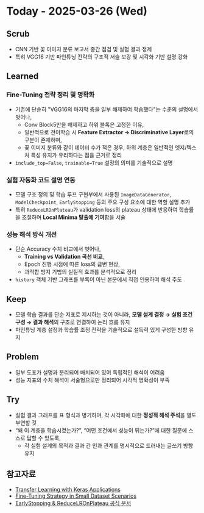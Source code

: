 # Today - 2025-03-26 (Wed)

## Scrub
- CNN 기반 꽃 이미지 분류 보고서 중간 점검 및 실험 결과 정제
- 특히 VGG16 기반 파인튜닝 전략의 구조적 서술 보강 및 시각화 기반 설명 강화

## Learned

###  Fine-Tuning 전략 정리 및 명확화
- 기존에 단순히 "VGG16의 마지막 층을 일부 해제하여 학습했다"는 수준의 설명에서 벗어나,
  - Conv Block5만을 해제하고 하위 블록은 고정한 이유,
  - 일반적으로 전이학습 시 **Feature Extractor → Discriminative Layer**로의 구분이 존재하며,
  - 꽃 이미지 분류와 같이 데이터 수가 적은 경우, 하위 계층은 일반적인 엣지/텍스처 특성 유지가 유리하다는 점을 근거로 정리
- `include_top=False`, `trainable=True` 설정의 의미를 기술적으로 설명

### 실험 자동화 코드 설명 연동
- 모델 구조 정의 및 학습 루프 구현부에서 사용된 `ImageDataGenerator`, `ModelCheckpoint`, `EarlyStopping` 등의 주요 구성 요소에 대한 역할 설명 추가
- 특히 `ReduceLROnPlateau`가 validation loss의 plateau 상태에 반응하여 학습률을 조절하며 **Local Minima 탈출에 기여**함을 서술

### 성능 해석 방식 개선
- 단순 Accuracy 수치 비교에서 벗어나,
  - **Training vs Validation 곡선 비교**,
  - Epoch 진행 시점에 따른 loss의 급변 현상,
  - 과적합 방지 기법의 실질적 효과를 분석적으로 정리
- `history` 객체 기반 그래프를 부록이 아닌 본문에서 직접 인용하여 해석 주도

## Keep
- 모델 학습 결과를 단순 지표로 제시하는 것이 아니라, **모델 설계 결정 → 실험 조건 구성 → 결과 해석**의 구조로 연결하여 논리 흐름 유지
- 파인튜닝 계층 설정과 학습률 조정 전략을 기술적으로 설득력 있게 구성한 방향 유지

## Problem
- 일부 도표가 설명과 분리되어 배치되어 있어 독립적인 해석이 어려움
- 성능 지표의 수치 해석이 서술형으로만 정리되어 시각적 명확성이 부족

## Try
- 실험 결과 그래프를 표 형식과 병기하며, 각 시각화에 대한 **정성적 해석 주석**을 별도 부연할 것
- “왜 이 계층을 학습시켰는가?”, “어떤 조건에서 성능이 튀는가?”에 대한 질문에 스스로 답할 수 있도록,
  - 각 실험 설계의 목적과 결과 간 인과 관계를 명시적으로 드러내는 글쓰기 방향 유지

## 참고자료
- [Transfer Learning with Keras Applications](https://keras.io/api/applications/)
- [Fine-Tuning Strategy in Small Dataset Scenarios](https://cs231n.github.io/transfer-learning/)
- [EarlyStopping & ReduceLROnPlateau 공식 문서](https://keras.io/api/callbacks/)